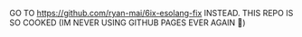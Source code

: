GO TO https://github.com/ryan-mai/6ix-esolang-fix INSTEAD. THIS REPO IS SO COOKED (IM NEVER USING GITHUB PAGES EVER AGAIN 💢)
